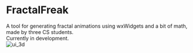 # FractalFreak
A tool for generating fractal animations using wxWidgets and a bit of math, made by three CS students.\
Currently in development.\
![ui_3d](https://github.com/leozog/FractalFreak/assets/102257743/307a53dd-1369-440f-9073-307e17356678)
